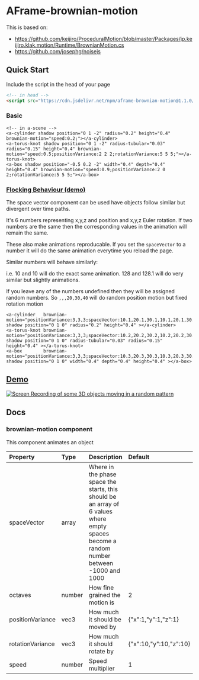 # AFrame-brownian-motion

This is based on:
* https://github.com/keijiro/ProceduralMotion/blob/master/Packages/jp.keijiro.klak.motion/Runtime/BrownianMotion.cs
* https://github.com/josephg/noisejs

## Quick Start

Include the script in the head of your page

```html
<!-- in head -->
<script src="https://cdn.jsdelivr.net/npm/aframe-brownian-motion@1.1.0/build/aframe-brownian-motion.min.js"></script>
```
### Basic

```
<!-- in a-scene -->
<a-cylinder shadow position="0 1 -2" radius="0.2" height="0.4" brownian-motion="speed:0.2;"></a-cylinder>
<a-torus-knot shadow position="0 1 -2" radius-tubular="0.03" radius="0.15" height="0.4" brownian-motion="speed:0.5;positionVariance:2 2 2;rotationVariance:5 5 5;"></a-torus-knot>
<a-box shadow position="-0.5 0.2 -2" width="0.4" depth="0.4" height="0.4" brownian-motion="speed:0.9;positionVariance:2 0 2;rotationVariance:5 5 5;"></a-box>
```

### [Flocking Behaviour (demo)](https://ada.is/aframe-brownian-motion/flocking.html)

The space vector component can be used have objects follow similar but divergent over time paths.

It's 6 numbers representing x,y,z and position and x,y,z Euler rotation.
If two numbers are the same then the corresponding values in the animation will remain the same.

These also make animations reproducable. If you set the `spaceVector` to a number it will do the same animation everytime you reload the page.

Similar numbers will behave similarly: 

i.e. 10 and 10 will do the exact same animation. 128 and 128.1 will do very similar but slightly animations.

If you leave any of the numbers undefined then they will be assigned random numbers. So `,,,20,30,40` will do random position motion but fixed rotation motion

```
<a-cylinder   brownian-motion="positionVariance:3,3,3;spaceVector:10.1,20.1,30.1,10.1,20.1,30.1;speed:0.5;" shadow position="0 1 0" radius="0.2" height="0.4" ></a-cylinder>
<a-torus-knot brownian-motion="positionVariance:3,3,3;spaceVector:10.2,20.2,30.2,10.2,20.2,30.2;speed:0.5;" shadow position="0 1 0" radius-tubular="0.03" radius="0.15" height="0.4" ></a-torus-knot>
<a-box        brownian-motion="positionVariance:3,3,3;spaceVector:10.3,20.3,30.3,10.3,20.3,30.3;speed:0.5;" shadow position="0 1 0" width="0.4" depth="0.4" height="0.4" ></a-box>
```

## [Demo](https://ada.is/aframe-brownian-motion)
[![Screen Recording of some 3D objects moving in a random pattern](https://user-images.githubusercontent.com/4225330/179013110-9c2c8154-266f-46ce-bb0c-b0c172d09cfc.gif)
](https://ada.is/aframe-brownian-motion)

## Docs

<!--DOCS-->
### brownian-motion component

This component animates an object

| Property         | Type   | Description                                                                                                                               | Default                |
| :--------------- | :----- | :---------------------------------------------------------------------------------------------------------------------------------------- | :--------------------- |
| spaceVector      | array  | Where in the phase space the starts, this should be an array of 6 values where empty spaces become a random number between -1000 and 1000 |                        |
| octaves          | number | How fine grained the motion is                                                                                                            | 2                      |
| positionVariance | vec3   | How much it should be moved by                                                                                                            | {"x":1,"y":1,"z":1}    |
| rotationVariance | vec3   | How much it should rotate by                                                                                                              | {"x":10,"y":10,"z":10} |
| speed            | number | Speed multiplier                                                                                                                          | 1                      |

<!--DOCS_END-->
